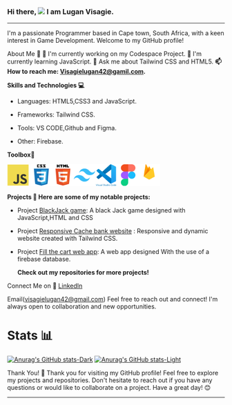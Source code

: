 ### Hi there, <img src="https://private-user-images.githubusercontent.com/143476723/310498340-1fd8da8c-bffb-4e3b-b8f6-c8b9fc01e713.gif?jwt=eyJhbGciOiJIUzI1NiIsInR5cCI6IkpXVCJ9.eyJpc3MiOiJnaXRodWIuY29tIiwiYXVkIjoicmF3LmdpdGh1YnVzZXJjb250ZW50LmNvbSIsImtleSI6ImtleTUiLCJleHAiOjE3MDk5MjEwNDUsIm5iZiI6MTcwOTkyMDc0NSwicGF0aCI6Ii8xNDM0NzY3MjMvMzEwNDk4MzQwLTFmZDhkYThjLWJmZmItNGUzYi1iOGY2LWM4YjlmYzAxZTcxMy5naWY_WC1BbXotQWxnb3JpdGhtPUFXUzQtSE1BQy1TSEEyNTYmWC1BbXotQ3JlZGVudGlhbD1BS0lBVkNPRFlMU0E1M1BRSzRaQSUyRjIwMjQwMzA4JTJGdXMtZWFzdC0xJTJGczMlMkZhd3M0X3JlcXVlc3QmWC1BbXotRGF0ZT0yMDI0MDMwOFQxNzU5MDVaJlgtQW16LUV4cGlyZXM9MzAwJlgtQW16LVNpZ25hdHVyZT04NzZhZmQ2NzA1YzAzZDE2OTU4ZDczYmMzMTQzYmIzNjlkYjBhZGU1YTMwNjhkYmY4ZDQ1NzNhNjUwNDQwMGJlJlgtQW16LVNpZ25lZEhlYWRlcnM9aG9zdCZhY3Rvcl9pZD0wJmtleV9pZD0wJnJlcG9faWQ9MCJ9.q3byxp2EHS1s_SlS_kWNqpvyl_dqpQkidRUzghKkTr4" width=30> I am Lugan Visagie.





---
I'm a passionate Programmer based in Cape town, South Africa, with a keen interest in Game Development. Welcome to my GitHub profile!

About Me 🌟 🔭 I'm currently working on my Codespace Project. 🌱 I'm currently learning JavaScript. 💬 Ask me about Tailwind CSS and HTML5.
**📫 How to reach me: Visagielugan42@gamil.com.**

**Skills and Technologies 💻**
- Languages: HTML5,CSS3 and JavaScript.
  
- Frameworks: Tailwind CSS.
- Tools: VS CODE,Github and Figma.
- Other: Firebase.
  
**Toolbox🧰**

<img src="https://github.com/devicons/devicon/blob/master/icons/javascript/javascript-original.svg" alt="JavaScript Logo" width="50" height="50"> <img src="https://github.com/devicons/devicon/blob/master/icons/css3/css3-original-wordmark.svg" alt="CSS Logo" width="50" height="50"><img src="https://github.com/devicons/devicon/blob/master/icons/html5/html5-original-wordmark.svg" alt="HTML Logo" width="50" height="50"><img src="https://github.com/devicons/devicon/blob/master/icons/tailwindcss/tailwindcss-original.svg" alt="Tailwind Logo" width="50" height="50"><img src="https://github.com/devicons/devicon/blob/master/icons/vscode/vscode-original-wordmark.svg" alt="VSCODE Logo" width="50" height="50"><img src="https://github.com/devicons/devicon/blob/master/icons/figma/figma-original.svg" alt="Figma Logo" width="50" height="50"><img src="https://github.com/devicons/devicon/blob/master/icons/firebase/firebase-original-wordmark.svg" alt="Firebase log" width="50" height="50">










 **Projects 🚀 Here are some of my notable projects:**

- Project [BlackJack game](https://blackjack-app-lugan.netlify.app/): A black Jack game designed with JavaScript,HTML and CSS 
- Project [Responsive Cache bank website](https://github.com/Lugan2004/LUGVIS340_WFC2401_LuganVisagie_GroupA_SDF11) : Responsive and dynamic website created with Tailwind CSS.
- Project [Fill the cart web app](https://add-to-cart-lugan-visagie.netlify.app/): A web app designed With the use of a firebase database.
  
   **Check out my repositories for more projects!**

Connect Me on 📱 [LinkedIn](lugan-visagie-ab3794268)

Email(visagielugan42@gmail.com) Feel free to reach out and connect! I'm always open to collaboration and new opportunities.

# Stats 📊


[![Anurag's GitHub stats-Dark](https://github-readme-stats.vercel.app/api?username=Lugan2004&show_icons=true&theme=radical#gh-dark-mode-only)](https://github.com/anuraghazra/github-readme-stats#gh-dark-mode-only)
[![Anurag's GitHub stats-Light](https://github-readme-stats.vercel.app/api?username=Lugan2004&show_icons=true&theme=default#gh-light-mode-only)](https://github.com/anuraghazra/github-readme-stats#gh-light-mode-only)

Thank You! 🙏 Thank you for visiting my GitHub profile! Feel free to explore my projects and repositories. Don't hesitate to reach out if you have any questions or would like to collaborate on a project. Have a great day! 😊

---

<!--
**Lugan2004/Lugan2004** is a ✨ _special_ ✨ repository because its `README.md` (this file) appears on your GitHub profile.

Here are some ideas to get you started:

- 🔭 I’m currently working on ...
- 🌱 I’m currently learning ...
- 👯 I’m looking to collaborate on ...
- 🤔 I’m looking for help with ...
- 💬 Ask me about ...
- 📫 How to reach me: ...
- 😄 Pronouns: ...
- ⚡ Fun fact: ...
-->
